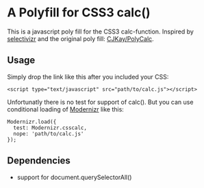 # A Polyfill for CSS3 calc()


This is a javascript poly fill for the CSS3 calc-function. Inspired by [selectivizr](http://selectivizr.com/) and the original poly fill: [CJKay/PolyCalc](https://github.com/CJKay/PolyCalc).

## Usage

Simply drop the link like this after you included your CSS:

	<script type="text/javascript" src="path/to/calc.js"></script> 

Unfortunatly there is no test for support of calc(). But you can use conditional loading of [Modernizr](http://modernizr.com/docs/#load) like this:

	Modernizr.load({
	  test: Modernizr.csscalc,
	  nope: 'path/to/calc.js'
	});

## Dependencies

* support for document.querySelectorAll()
